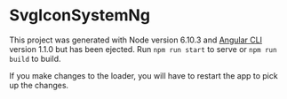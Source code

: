 # SvgIconSystemNg

This project was generated with Node version 6.10.3 and [Angular CLI](https://github.com/angular/angular-cli) version 1.1.0   but has been ejected. Run `npm run start` to serve or `npm run build` to build.

If you make changes to the loader, you will have to restart the app to pick up the changes.